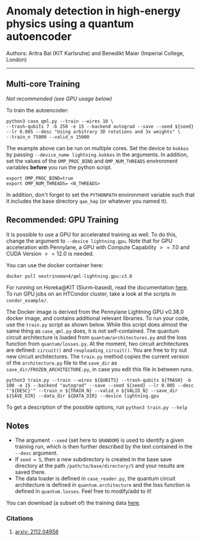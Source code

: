 # Anomaly detection in high-energy physics using a quantum autoencoder

Authors: Aritra Bal (KIT Karlsruhe) and Benedikt Maier (Imperial College, London)

------

## Multi-core Training

_Not recommended (see GPU usage below)_

To train the autoencoder:

    python3 case_qml.py --train --wires 10 \
    --trash-qubits 7 -b 250 -e 15 --backend autograd --save --seed ${seed} --lr 0.005 --desc "Using arbitrary 3D rotations and 3x weights" \
    --train_n 75000 --valid_n 15000

The example above can be run on multiple cores. Set the device to `kokkos` by passing `--device_name lightning.kokkos` in the arguments. In addition, set the values of the `OMP_PROC_BIND` and `OMP_NUM_THREADS` environment variables **before** you run the python script.

    export OMP_PROC_BIND=true
    export OMP_NUM_THREADS= <N_THREADS>

In addition, don't forget to set the `PYTHONPATH` environment variable such that it includes the base directory `qae_hep` (or whatever you named it).

## Recommended: GPU Training

It is possible to use a GPU for accelerated training as well. To do this, change the argument to `--device lightning.gpu`. Note that for GPU acceleration with Pennylane, a GPU with Compute Capability $>=7.0$ and CUDA Version $>= 12.0$ is needed.

You can use the docker container here:

    docker pull neutrinoman4/qml-lightning.gpu:v3.0

For running on Horeka@KIT (Slurm-based), read the documentation [here](https://www.nhr.kit.edu/userdocs/ftp/containers/).
To run GPU jobs on an HTCondor cluster, take a look at the scripts in `condor_example/`.

The Docker image is derived from the Pennylane Lightning GPU v0.38.0 docker image, and contains additional relevant libraries.
To run your code, use the `train.py` script as shown below. While this script does almost the same thing as `case_qml.py` does, it is not self-contained. The quantum circuit architecture is loaded from `quantum/architectures.py` and the loss function from `quantum/losses.py`. At the moment, two circuit architectures are defined: `circuit()` and `reuploading_circuit()`. You are free to try out new circuit architectures. The `train.py` method copies the current version of the `architecture.py` file to the `save_dir` as `save_dir/FROZEN_ARCHITECTURE.py`, in case you edit this file in between runs.

    python3 train.py --train --wires ${QUBITS} --trash-qubits ${TRASH} -b 100 -e 15 --backend "autograd" --save --seed ${seed} --lr 0.005 --desc "'${DESC}'" --train_n ${TRAIN_N} --valid_n ${VALID_N} --save_dir ${SAVE_DIR} --data_dir ${DATA_DIR} --device lightning.gpu

To get a description of the possible options, run `python3 train.py --help`

## Notes

- The argument `--seed` (set here to `$RANDOM`) is used to identify a given training run, which is then further described by the text contained in the `--desc` argument.
- If `seed = S`, then a new subdirectory is created in the base save directory at the path `/path/to/base/directory/S` and your results are saved there.
- The data loader is defined in `case_reader.py`, the quantum circuit architecture is defined in `quantum.architecture` and the loss function is defined in `quantum.losses`. Feel free to modify/add to it!

You can download (a subset of) the training data [here](https://drive.google.com/drive/folders/1fGATNxxcCKPk6mZ54Ucv1mYZteOnh33-?usp=sharing).  

### Citations

1. [arxiv: 2112.04958](https://arxiv.org/abs/2112.04958)
